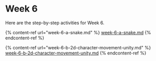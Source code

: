 # Week 6

Here are the step-by-step activities for Week 6.

{% content-ref url="week-6-a-snake.md" %}
[week-6-a-snake.md](week-6-a-snake.md)
{% endcontent-ref %}

{% content-ref url="week-6-b-2d-character-movement-unity.md" %}
[week-6-b-2d-character-movement-unity.md](week-6-b-2d-character-movement-unity.md)
{% endcontent-ref %}

